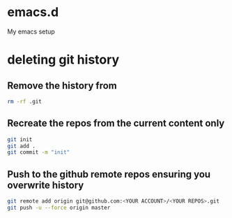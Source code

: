 # emacs.d
My emacs setup

# deleting git history

## Remove the history from

```bash
rm -rf .git
```

## Recreate the repos from the current content only

```bash
git init
git add .
git commit -m "init"
```

## Push to the github remote repos ensuring you overwrite history

```bash
git remote add origin git@github.com:<YOUR ACCOUNT>/<YOUR REPOS>.git
git push -u --force origin master
```